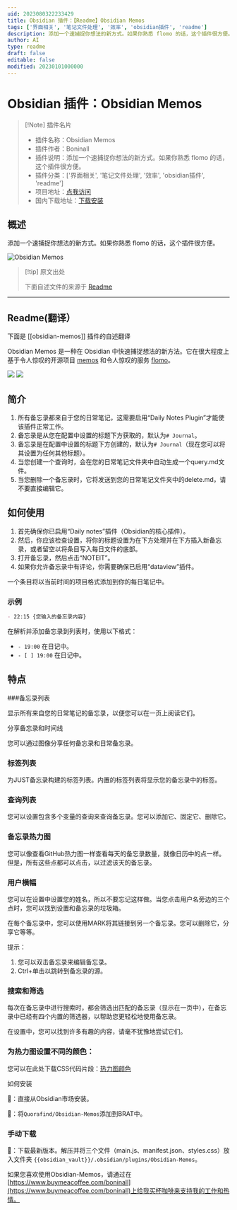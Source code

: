 ```yaml
---
uid: 2023080322233429
title: Obsidian 插件：【Readme】Obsidian Memos
tags: ['界面相关', '笔记文件处理', '效率', 'obsidian插件', 'readme']
description: 添加一个速捕捉你想法的新方式。如果你熟悉 flomo 的话，这个插件很方便。
author: AI
type: readme
draft: false
editable: false
modified: 20230101000000
---
```


# Obsidian 插件：Obsidian Memos

> [!Note] 插件名片
> - 插件名称：Obsidian Memos
> - 插件作者：Boninall
> - 插件说明：添加一个速捕捉你想法的新方式。如果你熟悉 flomo 的话，这个插件很方便。
> - 插件分类：['界面相关', '笔记文件处理', '效率', 'obsidian插件', 'readme']
> - 项目地址：[点我访问](https://github.com/Quorafind/Obsidian-Memos)
> - 国内下载地址：[下载安装](https://pkmer.cn/products/plugin/pluginMarket/?obsidian-memos)

## 概述

添加一个速捕捉你想法的新方式。如果你熟悉 flomo 的话，这个插件很方便。

![Obsidian Memos](https://cdn.pkmer.cn/covers/obsidian-memos.png!pkmer)

> [!tip] 原文出处
> 
>下面自述文件的来源于 [Readme](https://ghproxy.net/https://raw.githubusercontent.com/Quorafind/Obsidian-Memos/main/README.md)
> 

---

## Readme(翻译）

下面是 [[obsidian-memos]] 插件的自述翻译


Obsidian Memos 是一种在 Obsidian 中快速捕捉想法的新方法。它在很大程度上基于令人惊叹的开源项目 [memos](https://github.com/justmemos/memos) 和令人惊叹的服务 [flomo](https://flomoapp.com/)。

![](https://raw.githubusercontent.com/Quorafind/Obsidian-Memos/main/document/Memos-Desktop.png)
![](https://raw.githubusercontent.com/Quorafind/Obsidian-Memos/main/document/Memos-Mobile.png)

## 简介

1. 所有备忘录都来自于您的日常笔记，这需要启用“Daily Notes Plugin”才能使该插件正常工作。
2. 备忘录是从您在配置中设置的标题下方获取的，默认为`# Journal`。
3. 备忘录是在配置中设置的标题下方创建的，默认为`# Journal`（现在您可以将其设置为任何其他标题）。
4. 当您创建一个查询时，会在您的日常笔记文件夹中自动生成一个query.md文件。
5. 当您删除一个备忘录时，它将发送到您的日常笔记文件夹中的delete.md，请不要直接编辑它。

## 如何使用

1. 首先确保你已启用“Daily notes”插件（Obsidian的核心插件）。
2. 然后，你应该检查设置，将你的标题设置为在下方处理并在下方插入新备忘录，或者留空以将条目写入每日文件的底部。
3. 打开备忘录，然后点击“NOTEIT”。
4. 如果你允许备忘录中有评论，你需要确保已启用“dataview”插件。

一个条目将以当前时间的项目格式添加到你的每日笔记中。

### 示例

```markdown
- 22:15 {您输入的备忘录内容}
```

在解析并添加备忘录到列表时，使用以下格式：

- `- 19:00` 在日记中。
- `- [ ] 19:00` 在日记中。

## 特点

###备忘录列表

显示所有来自您的日常笔记的备忘录，以便您可以在一页上阅读它们。

分享备忘录和时间线

您可以通过图像分享任何备忘录和日常备忘录。

### 标签列表

为JUST备忘录构建的标签列表。内置的标签列表将显示您的备忘录中的标签。

### 查询列表

您可以设置包含多个变量的查询来查询备忘录。您可以添加它、固定它、删除它。

### 备忘录热力图

您可以像查看GitHub热力图一样查看每天的备忘录数量，就像日历中的点一样。但是，所有这些点都可以点击，以过滤该天的备忘录。

### 用户横幅

您可以在设置中设置您的姓名，所以不要忘记这样做。当您点击用户名旁边的三个点时，您可以找到设置和备忘录的垃圾箱。

在每个备忘录中，您可以使用MARK将其链接到另一个备忘录。您可以删除它，分享它等等。

提示：

1. 您可以双击备忘录来编辑备忘录。
2. Ctrl+单击以跳转到备忘录的源。

### 搜索和筛选

每次在备忘录中进行搜索时，都会筛选出匹配的备忘录（显示在一页中），在备忘录中已经有四个内置的筛选器，以帮助您更轻松地使用备忘录。

在设置中，您可以找到许多有趣的内容，请毫不犹豫地尝试它们。

### 为热力图设置不同的颜色：

您可以在此处下载CSS代码片段：[热力图颜色](./document/Heatmap-css-snippet.css)

如何安装

💜：直接从Obsidian市场安装。

🚗：将`Quorafind/Obsidian-Memos`添加到BRAT中。

### 手动下载

🚚：下载最新版本。解压并将三个文件（main.js、manifest.json、styles.css）放入文件夹 `{{obsidian_vault}}/.obsidian/plugins/Obsidian-Memos`。

如果您喜欢使用Obsidian-Memos，请通过在[https://www.buymeacoffee.com/boninall](https://www.buymeacoffee.com/boninall)上给我买杯咖啡来支持我的工作和热情。






